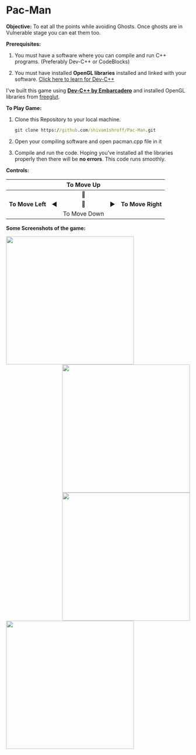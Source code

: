 # Pac-Man

**Objective:**
To eat all the points while avoiding Ghosts. Once ghosts are in Vulnerable stage you can eat them too.

**Prerequisites:**

1.  You must have a software where you can compile and run C++ programs. (Preferably Dev-C++ or CodeBlocks)

2.  You must have installed **OpenGL libraries** installed and linked with your software. [Click here to learn for Dev-C++](https://www.youtube.com/watch?v=8Qkpaewj-7Y&t=178s)


I've built this game using [**Dev-C++ by Embarcadero**](https://www.embarcadero.com/free-tools/dev-cpp) and installed OpenGL libraries from [freeglut](http://freeglut.sourceforge.net/index.php#download).


**To Play Game:**
    
1. Clone this Repository to your local machine.
    ```cmd
    git clone https://github.com/shivam1shroff/Pac-Man.git
    ```
2. Open your compiling software and open pacman.cpp file in it
  
3. Compile and run the code. Hoping you've installed all the libraries properly then there will be **no errors**. This code runs smoothly.
    
**Controls:**

|                   |                     | To Move Up          |                     |                 |
| :---              |:---:                |   :---:             |          :---:      |     ---:        |
|                   |                     | :arrow_up_small:    |                     |                 |
|  **To Move Left** |   :arrow_backward:  | :arrow_down_small:  | :arrow_forward:     |**To Move Right**|
|                   |                     | To Move Down        |                     |                 |


**Some Screenshots of the game:**

<!-- 
![Pacman-1](https://user-images.githubusercontent.com/45819538/118194368-e49b9f00-b466-11eb-9f16-0f10537fc7ce.jpg) 
![Pacman-2](https://user-images.githubusercontent.com/45819538/118194930-d8641180-b467-11eb-8929-ad4aeb5b4fdd.jpg)
![Pacman-3](https://user-images.githubusercontent.com/45819538/118194932-d9953e80-b467-11eb-8893-3fa71015856c.jpg)
![Pacman-4](https://user-images.githubusercontent.com/45819538/118194934-d9953e80-b467-11eb-8b8e-a16ec359c282.jpg)   -->


<img align="left" src="https://user-images.githubusercontent.com/45819538/118194368-e49b9f00-b466-11eb-9f16-0f10537fc7ce.jpg" width="350">
<img align="right"src="https://user-images.githubusercontent.com/45819538/118194930-d8641180-b467-11eb-8929-ad4aeb5b4fdd.jpg" width="350">
<img align="right"src="https://user-images.githubusercontent.com/45819538/118194934-d9953e80-b467-11eb-8b8e-a16ec359c282.jpg" width="350">
<img align="left"src="https://user-images.githubusercontent.com/45819538/118194932-d9953e80-b467-11eb-8893-3fa71015856c.jpg" width="350">
